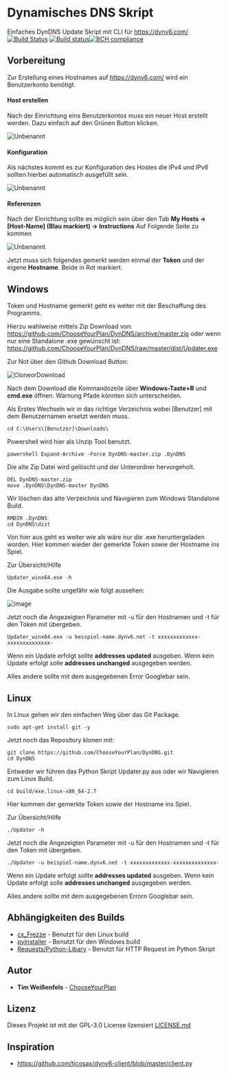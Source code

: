 # Dynamisches DNS Skript 
Einfaches DynDNS Update Skript mit CLI für https://dynv6.com/
 [![Build Status](https://travis-ci.com/ChooseYourPlan/DynDNS.svg?token=be6Muy6Mi7qz4Sp8pyY8&branch=master)](https://travis-ci.com/ChooseYourPlan/DynDNS) [![Build status](https://ci.appveyor.com/api/projects/status/qha8twuxuw8kchs3?svg=true)](https://ci.appveyor.com/project/ChooseYourPlan/dyndns)[![BCH compliance](https://bettercodehub.com/edge/badge/ChooseYourPlan/DynDNS?branch=master)](https://bettercodehub.com/)
 
## Vorbereitung
 
Zur Erstellung eines Hostnames auf https://dynv6.com/ wird ein Benutzerkonto benötigt.

#### Host erstellen 
Nach der Einrichtung eins Benutzerkontos muss ein neuer Host erstellt werden.
Dazu einfach auf den Grünen Button klicken.

![Unbenannt](https://user-images.githubusercontent.com/32968964/56475688-fed34080-648b-11e9-8360-950d380828f4.png)

#### Konfiguration
Als nächstes kommt es zur Konfiguration des Hostes die IPv4 und IPv6 sollten hierbei automatisch ausgefüllt sein.

![Unbenannt](https://user-images.githubusercontent.com/32968964/56475779-79509000-648d-11e9-940b-9808eeccab80.png)

#### Referenzen
Nach der Einrichtung sollte es möglich sein über den Tab **My Hosts -> [Host-Name] (Blau markiert) -> Instructions**
Auf Folgende Seite zu kommen

![Unbenannt](https://user-images.githubusercontent.com/32968964/56476990-8034ce00-64a0-11e9-8c77-7380b21ad94f.png)

Jetzt muss sich folgendes gemerkt werden einmal der **Token** und der eigene **Hostname**. Beide in Rot markiert.

## Windows
Token und Hostname gemerkt geht es weiter mit der Beschaffung des Programms.

Hierzu wahlweise mittels Zip Download von:
https://github.com/ChooseYourPlan/DynDNS/archive/master.zip 
oder wenn nur eine Standalone .exe gewünscht ist: 
https://github.com/ChooseYourPlan/DynDNS/raw/master/dist/Updater.exe

Zur Not über den Github Download Button:

![CloneorDownload](https://user-images.githubusercontent.com/32968964/56475415-4952be00-6488-11e9-9fab-82ee9681baf2.png)

Nach dem Download die Kommandozeile über **Windows-Taste+R** und **cmd.exe** öffnen.
Warnung Pfade könnten sich unterscheiden.

Als Erstes Wechseln wir in das richtige Verzeichnis wobei [Benutzer] mit dem Benutzernamen ersetzt werden muss.

```
cd C:\Users\[Benutzer]\Downloads\
```
Powershell wird hier als Unzip Tool benutzt.
```
powershell Expand-Archive -Force DynDNS-master.zip .DynDNS
```

Die alte Zip Datei wird gelöscht und der Unterordner hervorgeholt.

```
DEL DynDNS-master.zip
move .DynDNS\DynDNS-master DynDNS
```

Wir löschen das alte Verzeichnis und Navigieren zum Windows Standalone Build.

```
RMDIR .DynDNS
cd DynDNS\dist
```

Von hier aus geht es weiter wie als wäre nur die .exe heruntergeladen worden.
Hier kommen wieder der gemerkte Token sowie der Hostname ins Spiel.

Zur Übersicht/Hilfe
```
Updater_winx64.exe -h
```
Die Ausgabe sollte ungefähr wie folgt aussehen:

![image](https://user-images.githubusercontent.com/32968964/56480182-33112600-64b9-11e9-96ca-0a68e12eeccb.png)

Jetzt noch die Angezeigten Parameter mit -u für den Hostnamen und -t für den Token mit übergeben.

```
Updater_winx64.exe -u beispiel-name.dynv6.net -t xxxxxxxxxxxxx-xxxxxxxxxxxxxx-
```
Wenn ein Update erfolgt sollte **addresses updated** ausgeben.
Wenn kein Update erfolgt solle **addresses unchanged** ausgegeben werden.

Alles andere sollte mit dem ausgegebenen Error Googlebar sein.  

## Linux
 
In Linux gehen wir den einfachen Weg über das Git Package.

```
sudo apt-get install git -y
```
 
Jetzt noch das Repository klonen mit:
 
```
git clone https://github.com/ChooseYourPlan/DynDNS.git
cd DynDNS
```
 
Entweder wir führen das Python Skript Updater.py aus oder wir Navigieren zum Linux Build.

```
cd build/exe.linux-x86_64-2.7
``` 
Hier kommen der gemerkte Token sowie der Hostname ins Spiel.

Zur Übersicht/Hilfe
```
./Updater -h
```
Jetzt noch die Angezeigten Parameter mit -u für den Hostnamen und -t für den Token mit übergeben.

```
./Updater -u beispiel-name.dynv6.net -t xxxxxxxxxxxxx-xxxxxxxxxxxxxx-
```
Wenn ein Update erfolgt sollte **addresses updated** ausgeben.
Wenn kein Update erfolgt solle **addresses unchanged** ausgegeben werden.

Alles andere sollte mit dem ausgegebenen Errorn Googlebar sein.  
 
## Abhängigkeiten des Builds
 
* [cx_Frezze](https://github.com/anthony-tuininga/cx_Freeze) - Benutzt für den Linux build
* [pyinstaller](https://github.com/pyinstaller/pyinstaller) - Benutzt für den Windows build
* [Requests/Python-Libary](https://github.com/kennethreitz/requests) - Benutzt für HTTP Request im Python Skript
 
## Autor
 
* **Tim Weißenfels** - [ChooseYourPlan](https://github.com/ChooseYourPlan)
 
## Lizenz
 
Dieses Projekt ist mit der GPL-3.0 License lizensiert [LICENSE.md](LICENSE.md) 
## Inspiration
 
* https://github.com/ticosax/dynv6-client/blob/master/client.py
